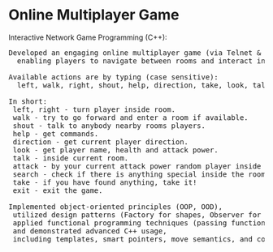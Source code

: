 # Online Multiplayer Game
Interactive Network Game Programming (C++):
<pre>
Developed an engaging online multiplayer game (via Telnet & Console),
  enabling players to navigate between rooms and interact in real-time.

Available actions are by typing (case sensitive):
  left, walk, right, shout, help, direction, take, look, talk, attack, search, exit.

In short:
 left, right - turn player inside room.
 walk - try to go forward and enter a room if available.
 shout - talk to anybody nearby rooms players.
 help - get commands.
 direction - get current player direction.
 look - get player name, health and attack power.
 talk - inside current room.
 attack - by your current attack power random player inside current room if exist.
 search - check if there is anything special inside the room.
 take - if you have found anything, take it!
 exit - exit the game.

Implemented object-oriented principles (OOP, OOD),
 utilized design patterns (Factory for shapes, Observer for players),
 applied functional programming techniques (passing functions as parameters),
 and demonstrated advanced C++ usage,
 including templates, smart pointers, move semantics, and concurrency.
</pre>
